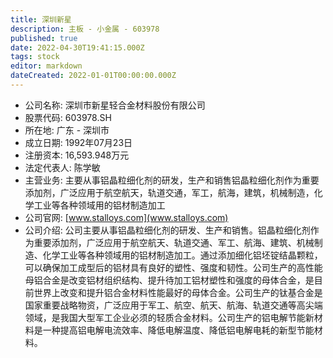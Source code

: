 ```yaml
---
title: 深圳新星
description: 主板 - 小金属 - 603978
published: true
date: 2022-04-30T19:41:15.000Z
tags: stock
editor: markdown
dateCreated: 2022-01-01T00:00:00.000Z
---
```


- 公司名称: 深圳市新星轻合金材料股份有限公司
- 股票代码: 603978.SH
- 所在地: 广东 - 深圳市
- 成立日期: 1992年07月23日
- 注册资本: 16,593.948万元
- 法定代表人: 陈学敏
- 主营业务: 主要从事铝晶粒细化剂的研发，生产和销售铝晶粒细化剂作为重要添加剂，广泛应用于航空航天，轨道交通，军工，航海，建筑，机械制造，化学工业等各种领域用的铝材制造加工
- 公司官网: [www.stalloys.com](www.stalloys.com)
- 公司介绍: 公司主要从事铝晶粒细化剂的研发、生产和销售。铝晶粒细化剂作为重要添加剂，广泛应用于航空航天、轨道交通、军工、航海、建筑、机械制造、化学工业等各种领域用的铝材制造加工。通过添加细化铝坯锭结晶颗粒，可以确保加工成型后的铝材具有良好的塑性、强度和韧性。公司生产的高性能母铝合金是改变铝材组织结构、提升待加工铝材塑性和强度的母体合金，是目前世界上改变和提升铝合金材料性能最好的母体合金。公司生产的钛基合金是国家重要战略物资，广泛应用于军工、航空、航天、航海、轨道交通等高尖端领域，是我国大型军工企业必须的轻质合金材料。公司生产的铝电解节能新材料是一种提高铝电解电流效率、降低电解温度、降低铝电解电耗的新型节能材料。



